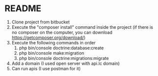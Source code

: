 # README #

1. Clone project from bitbucket
2. Execute the "composer install" command inside the project (if there is no composer on the computer, you can download https://getcomposer.org/download/)
3. Execute the following commands in order
   1. php bin/console doctrine:database:create 
   2. php bin/console make:migration
   3. php bin/console doctrine:migrations:migrate
4. Add a domain (I used open server with api.lc domain)
5. Can run apis (I use postman for it)